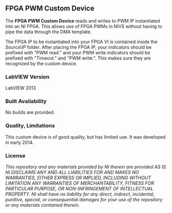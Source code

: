 ## FPGA PWM Custom Device ##

The **FPGA PWM Custom Device** reads and writes to PWM IP instantiated into an NI FPGA. This allows use of FPGA PWMs in NIVS without having to pipe the data through the DMA template.

The FPGA IP to be instantiated into your FPGA VI is contained inside the *Source\IP* folder. 
After placing the FPGA IP, your indicators should be prefixed with "PWM read." and your PWM write indicators should be prefixed with "Timeout." and "PWM write.". This makes sure they are recognized by the custom device.

### LabVIEW Version ###

LabVIEW 2013

### Built Availability ###

No builds are provided.

### Quality, Limitations ###

This custom device is of good quality, but has limited use. It was developed in early 2014.

### License ###

*This repository and any materials provided by NI therein are provided AS IS. NI DISCLAIMS ANY AND ALL LIABILITIES FOR AND MAKES NO WARRANTIES, EITHER EXPRESS OR IMPLIED, INCLUDING WITHOUT LIMITATION ANY WARRANTIES OF MERCHANTABILITY, FITNESS FOR  PARTICULAR PURPOSE, OR NON-INFRINGEMENT OF INTELLECTUAL PROPERTY. NI shall have no liability for any direct, indirect, incidental, punitive, special, or consequential damages for your use of the repository or any materials contained therein.*